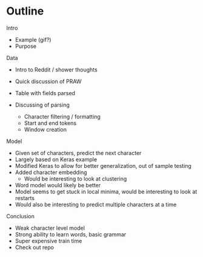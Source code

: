 # Outline

Intro
 
 - Example (gif?)
 - Purpose
 
 
Data

 - Intro to Reddit / shower thoughts
 - Quick discussion of PRAW
 - Table with fields parsed
 
 - Discussing of parsing
   - Character filtering / formatting
   - Start and end tokens
   - Window creation
   
Model
 
 - Given set of characters, predict the next character
 - Largely based on Keras example
 - Modified Keras to allow for better generalization, out of sample testing
 - Added character embedding
   - Would be interesting to look at clustering
 - Word model would likely be better
 - Model seems to get stuck in local minima, would be interesting to look at restarts
 - Would also be interesting to predict multiple characters at a time
 
Conclusion
 
 - Weak character level model
 - Strong ability to learn words, basic grammar
 - Super expensive train time
 - Check out repo
